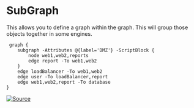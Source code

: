 # SubGraph

This allows you to define a graph within the graph. This will group those objects together in some engines.

     graph {
        subgraph -Attributes @{label='DMZ'} -ScriptBlock {
            node web1,web2,reports
            edge report -To web1,web2
        }        
        edge loadBalancer -To web1,web2
        edge user -To loadBalancer,report
        edge web1,web2,report -To database
    }


[![Source](images/subGraph.png)](images/subGraph.png)
